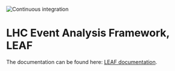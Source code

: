 ![Continuous integration](https://github.com/reimersa/LEAF/actions/workflows/main.yml/badge.svg)

# LHC Event Analysis Framework, LEAF

The documentation can be found here: [LEAF documentation](https://reimersa.github.io/LEAF/).
